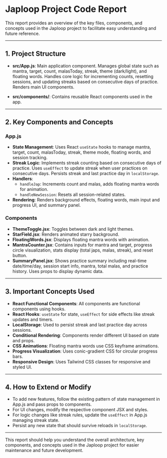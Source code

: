 # Japloop Project Code Report

This report provides an overview of the key files, components, and concepts used in the Japloop project to facilitate easy understanding and future reference.

---

## 1. Project Structure

- **src/App.js**: Main application component. Manages global state such as mantra, target, count, malasToday, streak, theme (dark/light), and floating words. Handles core logic for incrementing counts, resetting sessions, and updating streaks based on consecutive days of practice. Renders main UI components.

- **src/components/**: Contains reusable React components used in the app.

---

## 2. Key Components and Concepts

### App.js

- **State Management**: Uses React `useState` hooks to manage mantra, target, count, malasToday, streak, theme mode, floating words, and session tracking.
- **Streak Logic**: Implements streak counting based on consecutive days of practice. Uses `useEffect` to update streak when user practices on consecutive days. Persists streak and last practice day in `localStorage`.
- **Handlers**:
  - `handleJap`: Increments count and malas, adds floating mantra words for animation.
  - `handleNewSession`: Resets all session-related states.
- **Rendering**: Renders background effects, floating words, main input and progress UI, and summary panel.

### Components

- **ThemeToggle.jsx**: Toggles between dark and light themes.
- **StarField.jsx**: Renders animated starry background.
- **FloatingWords.jsx**: Displays floating mantra words with animation.
- **MantraCounter.jsx**: Contains inputs for mantra and target, progress circle visualization, stats display (total japs, malas, streak), and reset button.
- **SummaryPanel.jsx**: Shows practice summary including real-time date/time/day, session start info, mantra, total malas, and practice history. Uses props to display dynamic data.

---

## 3. Important Concepts Used

- **React Functional Components**: All components are functional components using hooks.
- **React Hooks**: `useState` for state, `useEffect` for side effects like streak updates and timers.
- **LocalStorage**: Used to persist streak and last practice day across sessions.
- **Conditional Rendering**: Components render different UI based on state and props.
- **CSS Animations**: Floating mantra words use CSS keyframe animations.
- **Progress Visualization**: Uses conic-gradient CSS for circular progress bars.
- **Responsive Design**: Uses Tailwind CSS classes for responsive and styled UI.

---

## 4. How to Extend or Modify

- To add new features, follow the existing pattern of state management in App.js and pass props to components.
- For UI changes, modify the respective component JSX and styles.
- For logic changes like streak rules, update the `useEffect` in App.js managing streak state.
- Persist any new state that should survive reloads in `localStorage`.

---

This report should help you understand the overall architecture, key components, and concepts used in the Japloop project for easier maintenance and future development.
